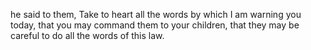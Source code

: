he said to them, Take to heart all the words by which I am warning you today, that you may command them to your children, that they may be careful to do all the words of this law.
